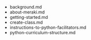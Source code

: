 - background.md
- about-meraki.md
- getting-started.md
- create-class.md
- instructions-to-python-facilitators.md
- python-curriculum-structure.md
